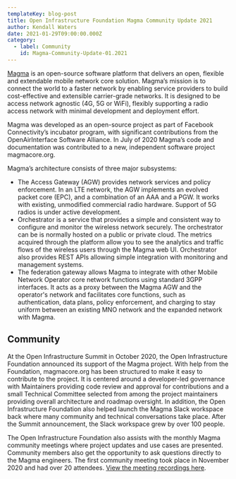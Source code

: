 ```yaml
---
templateKey: blog-post
title: Open Infrastructure Foundation Magma Community Update 2021
author: Kendall Waters
date: 2021-01-29T09:00:00.000Z
category:
  - label: Community
    id: Magma-Community-Update-01.2021
---
```

[Magma](https://github.com/magma/) is an open-source software platform that delivers an open, flexible and extendable mobile network core solution. Magma’s mission is to connect the world to a faster network by enabling service providers to build cost-effective and extensible carrier-grade networks.  It is designed to be access network agnostic (4G, 5G or WiFi), flexibly supporting a radio access network with minimal development and deployment effort.

Magma was developed as an open-source project as part of Facebook Connectivity’s incubator program, with significant contributions from the OpenAirInterface Software Alliance.  In July of 2020 Magma’s code and documentation was contributed to a new, independent software project magmacore.org.

Magma’s architecture consists of three major subsystems:

* The Access Gateway (AGW) provides network services and policy enforcement. In an LTE network, the AGW implements an evolved packet core (EPC), and a combination of an AAA and a PGW. It works with existing, unmodified commercial radio hardware.  Support of 5G radios is under active development.
* Orchestrator is a service that provides a simple and consistent way to configure and monitor the wireless network securely. The orchestrator can be is normally hosted on a public or private cloud. The metrics acquired through the platform allow you to see the analytics and traffic flows of the wireless users through the Magma web UI.  Orchestrator also provides REST APIs allowing simple integration with monitoring and management systems.
* The federation gateway allows Magma to integrate with other Mobile Network Operator core network functions using standard 3GPP interfaces. It acts as a proxy between the Magma AGW and the operator's network and facilitates core functions, such as authentication, data plans, policy enforcement, and charging to stay uniform between an existing MNO network and the expanded network with Magma.

## Community

At the Open Infrastructure Summit in October 2020, the Open Infrastructure Foundation announced its support of the Magma project. With help from the Foundation, magmacore.org has been structured to make it easy to contribute to the project. It is centered around a developer-led governance with Maintainers providing code review and approval for contributions and a small Technical Committee selected from among the project maintainers providing overall architecture and roadmap oversight. In addition, the Open Infrastructure Foundation also helped launch the Magma Slack workspace back where many community and technical conversations take place. After the Summit announcement, the Slack workspace grew by over 100 people. 

The Open Infrastructure Foundation also assists with the monthly Magma community meetings where project updates and use cases are presented. Community members also get the opportunity to ask questions directly to the Magma engineers. The first community meeting took place in November 2020 and had over 20 attendees. [View the meeting recordings here](https://etherpad.opendev.org/p/r.2846b991172abd605b49c6366b743b2f).
